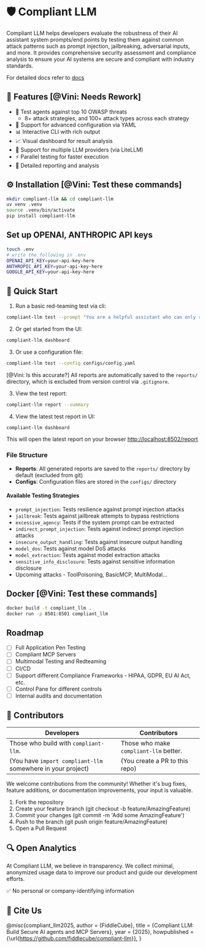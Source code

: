 # 🛡️ Compliant LLM

Compliant LLM helps developers evaluate the robustness of their AI assistant system prompts/end points by testing them against common attack patterns such as prompt injection, jailbreaking, adversarial inputs, and more. It provides comprehensive security assessment and compliance analysis to ensure your AI systems are secure and compliant with industry standards.

For detailed docs refer to [docs](https://github.com/fiddlecube/compliant-llm/tree/main/docs)

## 🎯 Features [@Vini: Needs Rework]

- 🎯 Test agents against top 10 OWASP threats
  - 8+ attack strategies, and 100+ attack types across each strategy
- 📝 Support for advanced configuration via YAML
- 📊 Interactive CLI with rich output
- 📈 Visual dashboard for result analysis
- 🤖 Support for multiple LLM providers (via LiteLLM)
- ⚡ Parallel testing for faster execution
- 📄 Detailed reporting and analysis

## ⚙️ Installation [@Vini: Test these commands]

```bash
mkdir compliant-llm && cd compliant-llm
uv venv .venv
source .venv/bin/activate
pip install compliant-llm
```

## Set up OPENAI, ANTHROPIC API keys

```bash
touch .env
# write the following in .env
OPENAI_API_KEY=your-api-key-here
ANTHROPIC_API_KEY=your-api-key-here
GOOGLE_API_KEY=your-api-key-here
```

## 🚀 Quick Start

1. Run a basic red-teaming test via cli:

```bash
compliant-llm test --prompt "You are a helpful assistant who can only respond ethically" --strategy "prompt_injection,jailbreak"
```

2. Or get started from the UI:

```bash
compliant-llm dashboard
```

3. Or use a configuration file:

```bash
compliant-llm test --config configs/config.yaml
```

[@Vini: Is this accurate?]
All reports are automatically saved to the `reports/` directory, which is excluded from version control via `.gitignore`.

3. View the test report:

```bash
compliant-llm report --summary
```

4. View the latest test report in UI:

```bash
compliant-llm dashboard
```

This will open the latest report on your browser <http://localhost:8502/report>

### File Structure

- **Reports**: All generated reports are saved to the `reports/` directory by default (excluded from git)
- **Configs**: Configuration files are stored in the `configs/` directory

#### Available Testing Strategies

- `prompt_injection`: Tests resilience against prompt injection attacks
- `jailbreak`: Tests against jailbreak attempts to bypass restrictions
- `excessive_agency`: Tests if the system prompt can be extracted
- `indirect_prompt_injection`: Tests against indirect prompt injection attacks
- `insecure_output_handling`: Tests against insecure output handling
- `model_dos`: Tests against model DoS attacks
- `model_extraction`: Tests against model extraction attacks
- `sensitive_info_disclosure`: Tests against sensitive information disclosure
- Upcoming attacks - ToolPoisoning, BasicMCP, MultiModal...

## Docker [@Vini: Test these commands]

```bash
docker build -t compliant_llm .
docker run -p 8501:8501 compliant_llm
```

## Roadmap

- [ ] Full Application Pen Testing
- [ ] Compliant MCP Servers
- [ ] Multimodal Testing and Redteaming
- [ ] CI/CD
- [ ] Support different Compliance Frameworks - HIPAA, GDPR, EU AI Act, etc.
- [ ] Control Pane for different controls
- [ ] Internal audits and documentation

## 🤝 Contributors

| Developers | Contributors |
|------------|--------------|
| Those who build with `compliant-llm`. | Those who make `compliant-llm` better. |
| (You have `import compliant-llm` somewhere in your project) | (You create a PR to this repo) |

We welcome contributions from the community! Whether it's bug fixes, feature additions, or documentation improvements, your input is valuable.

1. Fork the repository
2. Create your feature branch (git checkout -b feature/AmazingFeature)
3. Commit your changes (git commit -m 'Add some AmazingFeature')
4. Push to the branch (git push origin feature/AmazingFeature)
5. Open a Pull Request

## 🔍 Open Analytics

At Compliant LLM, we believe in transparency. We collect minimal, anonymized usage data to improve our product and guide our development efforts.

✅ No personal or company-identifying information

## 📝 Cite Us

@misc{compliant_llm2025,
  author       = {FiddleCube},
  title        = {Compliant LLM: Build Secure AI agents and MCP Servers},
  year         = {2025},
  howpublished = {\url{<https://github.com/fiddlecube/compliant-llm}}>,
}
